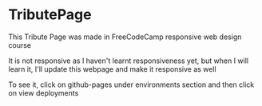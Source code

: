 # TributePage
This Tribute Page was made in FreeCodeCamp responsive web design course

It is not responsive as I haven't learnt responsiveness yet, but when I will learn it, I'll update this webpage and make it responsive as well

To see it, click on github-pages under environments section and then click on view deployments
